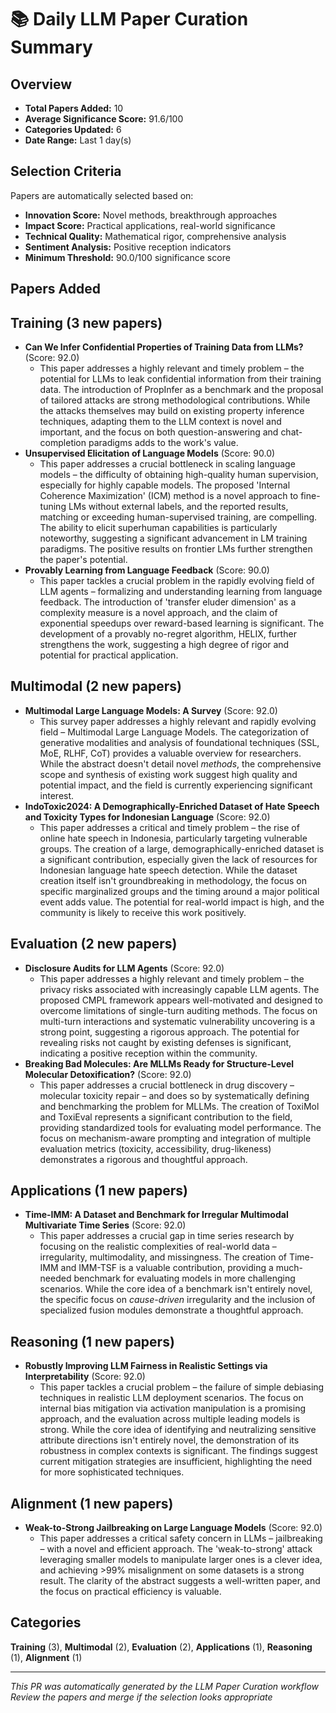 # 📚 Daily LLM Paper Curation Summary

## Overview
- **Total Papers Added:** 10
- **Average Significance Score:** 91.6/100
- **Categories Updated:** 6
- **Date Range:** Last 1 day(s)

## Selection Criteria
Papers are automatically selected based on:
- **Innovation Score:** Novel methods, breakthrough approaches
- **Impact Score:** Practical applications, real-world significance  
- **Technical Quality:** Mathematical rigor, comprehensive analysis
- **Sentiment Analysis:** Positive reception indicators
- **Minimum Threshold:** 90.0/100 significance score

## Papers Added

## Training (3 new papers)
- **Can We Infer Confidential Properties of Training Data from LLMs?** (Score: 92.0)
  - This paper addresses a highly relevant and timely problem – the potential for LLMs to leak confidential information from their training data. The introduction of PropInfer as a benchmark and the proposal of tailored attacks are strong methodological contributions. While the attacks themselves may build on existing property inference techniques, adapting them to the LLM context is novel and important, and the focus on both question-answering and chat-completion paradigms adds to the work's value.
- **Unsupervised Elicitation of Language Models** (Score: 90.0)
  - This paper addresses a crucial bottleneck in scaling language models – the difficulty of obtaining high-quality human supervision, especially for highly capable models. The proposed 'Internal Coherence Maximization' (ICM) method is a novel approach to fine-tuning LMs without external labels, and the reported results, matching or exceeding human-supervised training, are compelling. The ability to elicit superhuman capabilities is particularly noteworthy, suggesting a significant advancement in LM training paradigms. The positive results on frontier LMs further strengthen the paper's potential.
- **Provably Learning from Language Feedback** (Score: 90.0)
  - This paper tackles a crucial problem in the rapidly evolving field of LLM agents – formalizing and understanding learning from language feedback. The introduction of 'transfer eluder dimension' as a complexity measure is a novel approach, and the claim of exponential speedups over reward-based learning is significant. The development of a provably no-regret algorithm, HELIX, further strengthens the work, suggesting a high degree of rigor and potential for practical application.

## Multimodal (2 new papers)
- **Multimodal Large Language Models: A Survey** (Score: 92.0)
  - This survey paper addresses a highly relevant and rapidly evolving field – Multimodal Large Language Models. The categorization of generative modalities and analysis of foundational techniques (SSL, MoE, RLHF, CoT) provides a valuable overview for researchers. While the abstract doesn't detail novel *methods*, the comprehensive scope and synthesis of existing work suggest high quality and potential impact, and the field is currently experiencing significant interest.
- **IndoToxic2024: A Demographically-Enriched Dataset of Hate Speech and Toxicity Types for Indonesian Language** (Score: 92.0)
  - This paper addresses a critical and timely problem – the rise of online hate speech in Indonesia, particularly targeting vulnerable groups. The creation of a large, demographically-enriched dataset is a significant contribution, especially given the lack of resources for Indonesian language hate speech detection. While the dataset creation itself isn't groundbreaking in methodology, the focus on specific marginalized groups and the timing around a major political event adds value. The potential for real-world impact is high, and the community is likely to receive this work positively.

## Evaluation (2 new papers)
- **Disclosure Audits for LLM Agents** (Score: 92.0)
  - This paper addresses a highly relevant and timely problem – the privacy risks associated with increasingly capable LLM agents. The proposed CMPL framework appears well-motivated and designed to overcome limitations of single-turn auditing methods. The focus on multi-turn interactions and systematic vulnerability uncovering is a strong point, suggesting a rigorous approach. The potential for revealing risks not caught by existing defenses is significant, indicating a positive reception within the community.
- **Breaking Bad Molecules: Are MLLMs Ready for Structure-Level Molecular Detoxification?** (Score: 92.0)
  - This paper addresses a crucial bottleneck in drug discovery – molecular toxicity repair – and does so by systematically defining and benchmarking the problem for MLLMs. The creation of ToxiMol and ToxiEval represents a significant contribution to the field, providing standardized tools for evaluating model performance. The focus on mechanism-aware prompting and integration of multiple evaluation metrics (toxicity, accessibility, drug-likeness) demonstrates a rigorous and thoughtful approach.

## Applications (1 new papers)
- **Time-IMM: A Dataset and Benchmark for Irregular Multimodal Multivariate Time Series** (Score: 92.0)
  - This paper addresses a crucial gap in time series research by focusing on the realistic complexities of real-world data – irregularity, multimodality, and missingness. The creation of Time-IMM and IMM-TSF is a valuable contribution, providing a much-needed benchmark for evaluating models in more challenging scenarios. While the core idea of a benchmark isn't entirely novel, the specific focus on *cause-driven* irregularity and the inclusion of specialized fusion modules demonstrate a thoughtful approach.

## Reasoning (1 new papers)
- **Robustly Improving LLM Fairness in Realistic Settings via Interpretability** (Score: 92.0)
  - This paper tackles a crucial problem – the failure of simple debiasing techniques in realistic LLM deployment scenarios. The focus on internal bias mitigation via activation manipulation is a promising approach, and the evaluation across multiple leading models is strong. While the core idea of identifying and neutralizing sensitive attribute directions isn't entirely novel, the demonstration of its robustness in complex contexts is significant. The findings suggest current mitigation strategies are insufficient, highlighting the need for more sophisticated techniques.

## Alignment (1 new papers)
- **Weak-to-Strong Jailbreaking on Large Language Models** (Score: 92.0)
  - This paper addresses a critical safety concern in LLMs – jailbreaking – with a novel and efficient approach. The 'weak-to-strong' attack leveraging smaller models to manipulate larger ones is a clever idea, and achieving >99% misalignment on some datasets is a strong result. The clarity of the abstract suggests a well-written paper, and the focus on practical efficiency is valuable.

## Categories
**Training** (3), **Multimodal** (2), **Evaluation** (2), **Applications** (1), **Reasoning** (1), **Alignment** (1)

---
*This PR was automatically generated by the LLM Paper Curation workflow*
*Review the papers and merge if the selection looks appropriate*
